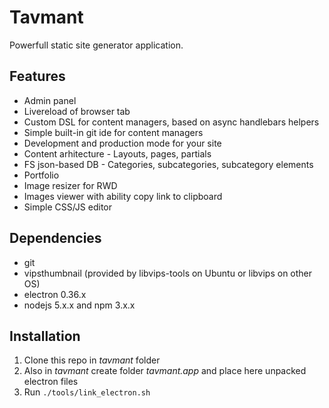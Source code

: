 # Tavmant

Powerfull static site generator application.

## Features

* Admin panel
* Livereload of browser tab
* Custom DSL for content managers, based on async handlebars helpers
* Simple built-in git ide for content managers
* Development and production mode for your site
* Content arhitecture - Layouts, pages, partials
* FS json-based DB - Categories, subcategories, subcategory elements
* Portfolio
* Image resizer for RWD
* Images viewer with ability copy link to clipboard
* Simple CSS/JS editor

## Dependencies

* git
* vipsthumbnail (provided by libvips-tools on Ubuntu or libvips on other OS)
* electron 0.36.x
* nodejs 5.x.x and npm 3.x.x

## Installation

1. Clone this repo in *tavmant* folder
2. Also in *tavmant* create folder *tavmant.app* and place here unpacked electron files
3. Run `./tools/link_electron.sh`
